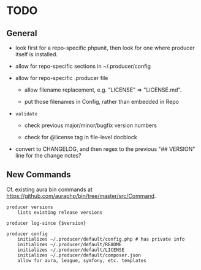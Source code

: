 # TODO

## General

- look first for a repo-specific phpunit, then look for one where producer
  itself is installed.

- allow for repo-specific sections in ~/.producer/config

- allow for repo-specific .producer file

    - allow filename replacement, e.g. "LICENSE" => "LICENSE.md".

    - put those filenames in Config, rather than embedded in Repo

- `validate`

    - check previous major/minor/bugfix version numbers

    - check for @license tag in file-level docblock

- convert to CHANGELOG, and then regex to the previous "## VERSION" line for the change notes?

## New Commands

Cf. existing aura bin commands at <https://github.com/auraphp/bin/tree/master/src/Command>.

```
producer versions
    lists existing release versions

producer log-since {$version}

producer config
    initializes ~/.producer/default/config.php # has private info
    initializes ~/.producer/default/README
    initializes ~/.producer/default/LICENSE
    initializes ~/.producer/default/composer.json
    allow for aura, league, symfony, etc. templates
```
